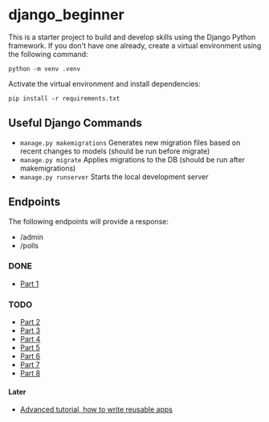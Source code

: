 # django_beginner

This is a starter project to build and develop skills using the Django Python framework. If you don't have one already, create a virtual environment using the following command:

`python -m venv .venv`

Activate the virtual environment and install dependencies:

`pip install -r requirements.txt`

## Useful Django Commands
- `manage.py makemigrations` Generates new migration files based on recent changes to models (should be run before migrate)
- `manage.py migrate` Applies migrations to the DB (should be run after makemigrations)
- `manage.py runserver` Starts the local development server

## Endpoints

The following endpoints will provide a response:

- /admin
- /polls

### DONE
- [Part 1](https://docs.djangoproject.com/en/5.1/intro/tutorial01/)

### TODO
- [Part 2](https://docs.djangoproject.com/en/5.1/intro/tutorial02/)
- [Part 3](https://docs.djangoproject.com/en/5.1/intro/tutorial03/)
- [Part 4](https://docs.djangoproject.com/en/5.1/intro/tutorial04/)
- [Part 5](https://docs.djangoproject.com/en/5.1/intro/tutorial05/)
- [Part 6](https://docs.djangoproject.com/en/5.1/intro/tutorial06/)
- [Part 7](https://docs.djangoproject.com/en/5.1/intro/tutorial07/)
- [Part 8](https://docs.djangoproject.com/en/5.1/intro/tutorial08/)

#### Later
- [Advanced tutorial, how to write reusable apps](https://docs.djangoproject.com/en/5.1/intro/reusable-apps/)